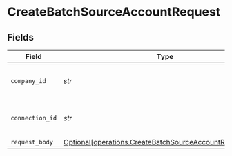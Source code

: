 # CreateBatchSourceAccountRequest


## Fields

| Field                                                                                                                      | Type                                                                                                                       | Required                                                                                                                   | Description                                                                                                                | Example                                                                                                                    |
| -------------------------------------------------------------------------------------------------------------------------- | -------------------------------------------------------------------------------------------------------------------------- | -------------------------------------------------------------------------------------------------------------------------- | -------------------------------------------------------------------------------------------------------------------------- | -------------------------------------------------------------------------------------------------------------------------- |
| `company_id`                                                                                                               | *str*                                                                                                                      | :heavy_check_mark:                                                                                                         | Unique identifier for a company.                                                                                           | 8a210b68-6988-11ed-a1eb-0242ac120002                                                                                       |
| `connection_id`                                                                                                            | *str*                                                                                                                      | :heavy_check_mark:                                                                                                         | Unique identifier for a connection.                                                                                        | 2e9d2c44-f675-40ba-8049-353bfcb5e171                                                                                       |
| `request_body`                                                                                                             | [Optional[operations.CreateBatchSourceAccountRequestBody]](../../models/operations/createbatchsourceaccountrequestbody.md) | :heavy_minus_sign:                                                                                                         | N/A                                                                                                                        |                                                                                                                            |